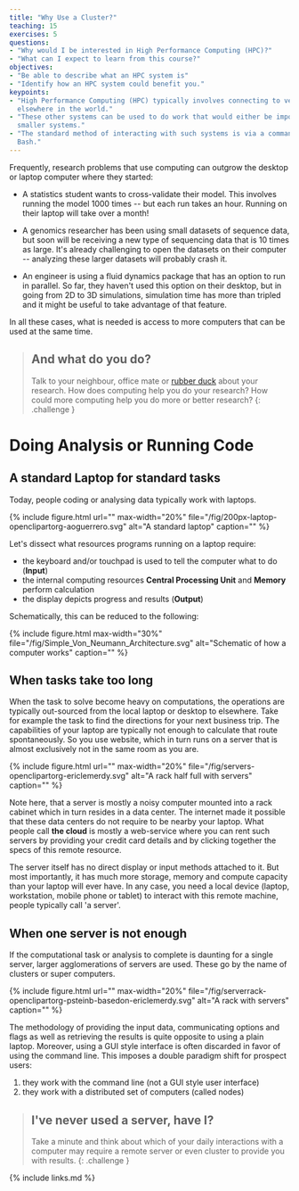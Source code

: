 ```yaml
---
title: "Why Use a Cluster?"
teaching: 15
exercises: 5
questions:
- "Why would I be interested in High Performance Computing (HPC)?"
- "What can I expect to learn from this course?"
objectives:
- "Be able to describe what an HPC system is"
- "Identify how an HPC system could benefit you."  
keypoints:
- "High Performance Computing (HPC) typically involves connecting to very large computing systems
  elsewhere in the world."
- "These other systems can be used to do work that would either be impossible or much slower or
  smaller systems."
- "The standard method of interacting with such systems is via a command line interface called
  Bash."
---
```


Frequently, research problems that use computing can outgrow the desktop or laptop computer where
they started:

* A statistics student wants to cross-validate their model. This involves running the model 1000
  times -- but each run takes an hour. Running on their laptop will take over a month!

* A genomics researcher has been using small datasets of sequence data, but soon will be receiving
  a new type of sequencing data that is 10 times as large. It's already challenging to open the
  datasets on their computer -- analyzing these larger datasets will probably crash it.

* An engineer is using a fluid dynamics package that has an option to run in parallel. So far, they
  haven't used this option on their desktop, but in going from 2D to 3D simulations, simulation 
  time has more than tripled and it might be useful to take advantage of that feature.

In all these cases, what is needed is access to more computers that can be used at the same time.

> ## And what do you do?
> 
> Talk to your neighbour, office mate or [rubber duck](https://rubberduckdebugging.com/) about your
> research. How does computing help you do your research? 
> How could more computing help you do more or better research?
{: .challenge }


# Doing Analysis or Running Code

## A standard Laptop for standard tasks

Today, people coding or analysing data typically work with laptops.
 
{% include figure.html url="" max-width="20%" file="/fig/200px-laptop-openclipartorg-aoguerrero.svg"
 alt="A standard laptop" caption="" %}

Let's dissect what resources programs running on a laptop require:
- the keyboard and/or touchpad is used to tell the computer what to do (**Input**)
- the internal computing resources **Central Processing Unit** and **Memory** perform calculation
- the display depicts progress and results (**Output**)

Schematically, this can be reduced to the following:

{% include figure.html max-width="30%" file="/fig/Simple_Von_Neumann_Architecture.svg" 
alt="Schematic of how a computer works" caption="" %}


## When tasks take too long

When the task to solve become heavy on computations, the operations are typically out-sourced 
from the local laptop or desktop to elsewhere. Take for example the task to find the directions for
your next business trip. The capabilities of your laptop are typically not enough to calculate 
that route spontaneously. So you use website, which in turn runs on a server that is almost 
exclusively not in the same room as you are.

{% include figure.html url="" max-width="20%" file="/fig/servers-openclipartorg-ericlemerdy.svg" 
alt="A rack half full with servers" caption="" %}

Note here, that a server is mostly a noisy computer mounted into a rack cabinet which in turn 
resides in a data center. The internet made it possible that these data centers do not require to 
be nearby your laptop. What people call **the cloud** is mostly a web-service where you can rent 
such servers by providing your credit card details and by clicking together the specs of this 
remote resource.

The server itself has no direct display or input methods attached to it. But most importantly, it 
has much more storage, memory and compute capacity than your laptop will ever have. In any case,
you need a local device (laptop, workstation, mobile phone or tablet) to interact with this remote 
machine, people typically call 'a server'. 

## When one server is not enough

If the computational task or analysis to complete is daunting for a single server, larger 
agglomerations of servers are used. These go by the name of clusters or super computers.

{% include figure.html url="" max-width="20%" 
file="/fig/serverrack-openclipartorg-psteinb-basedon-ericlemerdy.svg" alt="A rack with servers"
caption="" %}

The methodology of providing the input data, communicating options and flags as well as retrieving
the results is quite opposite to using a plain laptop. Moreover, using a GUI style interface is 
often discarded in favor of using the command line. This imposes a double paradigm shift for 
prospect users:

1. they work with the command line (not a GUI style user interface)
2. they work with a distributed set of computers (called nodes)

> ## I've never used a server, have I?
> 
> Take a minute and think about which of your daily interactions with a computer may require a 
> remote server or even cluster to provide you with results. 
{: .challenge }

{% include links.md %}
